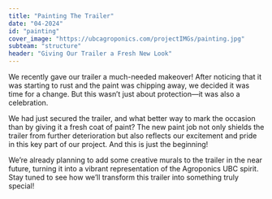 ```yaml
---
title: "Painting The Trailer"
date: "04-2024"
id: "painting"
cover_image: "https://ubcagroponics.com/projectIMGs/painting.jpg"
subteam: "structure"
header: "Giving Our Trailer a Fresh New Look"
---
```

We recently gave our trailer a much-needed makeover! After noticing that it was starting to rust and the paint was chipping away, we decided it was time for a change. But this wasn’t just about protection—it was also a celebration. 

We had just secured the trailer, and what better way to mark the occasion than by giving it a fresh coat of paint? The new paint job not only shields the trailer from further deterioration but also reflects our excitement and pride in this key part of our project. And this is just the beginning! 

We’re already planning to add some creative murals to the trailer in the near future, turning it into a vibrant representation of the Agroponics UBC spirit. Stay tuned to see how we’ll transform this trailer into something truly special!
